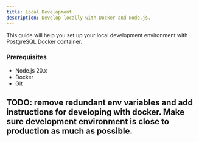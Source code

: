 ```yaml
---
title: Local Development
description: Develop locally with Docker and Node.js.
---
```


This guide will help you set up your local development environment with PostgreSQL Docker container.

### Prerequisites

- Node.js 20.x
- Docker
- Git

## TODO: remove redundant env variables and add instructions for developing with docker. Make sure development environment is close to production as much as possible.

